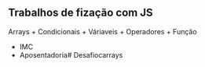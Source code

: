 ## Trabalhos de fização com JS

Arrays + Condicionais + Váriaveis + Operadores + Função

* IMC
* Aposentadoria#   D e s a f i o _ c _ a r r a y s  
 